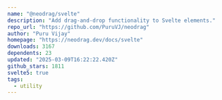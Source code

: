 ```yaml
---
name: "@neodrag/svelte"
description: "Add drag-and-drop functionality to Svelte elements."
repo_url: "https://github.com/PuruVJ/neodrag"
author: "Puru Vijay"
homepage: "https://neodrag.dev/docs/svelte"
downloads: 3167
dependents: 23
updated: "2025-03-09T16:22:22.420Z"
github_stars: 1811
svelte5: true
tags: 
  - utility
---
```

